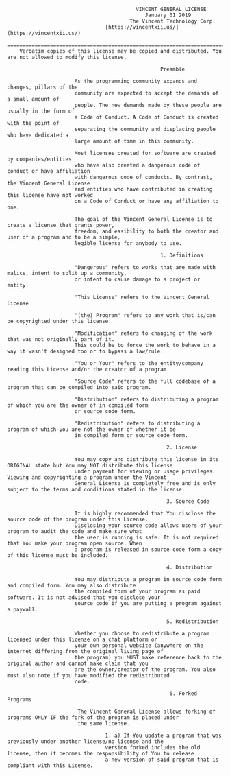                                               VINCENT GENERAL LICENSE
                                                 January 01 2019 
                                            The Vincent Technology Corp. 
                                    [https://vincentxii.us/](https://vincentxii.us/)
                      =============================================================================
        Verbatim copies of this license may be copied and distributed. You are not allowed to modify this license.

                                                      Preamble

                          As the programming community expands and changes, pillars of the 
                          community are expected to accept the demands of a small amount of 
                          people. The new demands made by these people are usually in the form of 
                          a Code of Conduct. A Code of Conduct is created with the point of 
                          separating the community and displacing people who have dedicated a 
                          large amount of time in this community.

                          Most licenses created for software are created by companies/entities 
                          who have also created a dangerous code of conduct or have affiliation 
                          with dangerous code of conducts. By contrast, the Vincent General License 
                          and entities who have contributed in creating this license have not worked 
                          on a Code of Conduct or have any affiliation to one.

                          The goal of the Vincent General License is to create a license that grants power, 
                          freedom, and easibility to both the creator and user of a program and to be a simple, 
                          legible license for anybody to use.

                                                      1. Definitions

                          "Dangerous" refers to works that are made with malice, intent to split up a community, 
                          or intent to cause damage to a project or entity.

                          "This License" refers to the Vincent General License

                          "(the) Program" refers to any work that is/can be copyrighted under this license.

                          "Modification" refers to changing of the work that was not originally part of it. 
                          This could be to force the work to behave in a way it wasn't designed too or to bypass a law/rule.

                          "You or Your" refers to the entity/company reading this License and/or the creator of a program

                          "Source Code" refers to the full codebase of a program that can be compiled into said program.

                          "Distribution" refers to distributing a program of which you are the owner of in compiled form 
                          or source code form.

                          "Redistribution" refers to distributing a program of which you are not the owner of whether it be 
                          in compiled form or source code form.

                                                        2. License

                          You may copy and distribute this license in its ORIGINAL state but You may NOT distribute this license 
                          under payment for viewing or usage privileges. Viewing and copyrighting a program under the Vincent 
                          General License is completely free and is only subject to the terms and conditions stated in the license.

                                                        3. Source Code

                          It is highly recommended that You disclose the source code of the program under this License. 
                          Disclosing your source code allows users of your program to audit the code and make sure what 
                          the user is running is safe. It is not required that You make your program open source. When 
                          a program is released in source code form a copy of this license must be included.

                                                        4. Distribution

                          You may distribute a program in source code form and compiled form. You may also distribute 
                          the compiled form of your program as paid software. It is not advised that you disclose your 
                          source code if you are putting a program against a paywall.

                                                        5. Redistribution

                          Whether you choose to redistribute a program licensed under this license on a chat platform or 
                          your own personal website (anywhere on the internet differing from the original living page of 
                          the program) you MUST make reference back to the original author and cannot make claim that you 
                          are the owner/creator of the program. You also must also note if you have modified the redistributed 
                          code.

                                                         6. Forked Programs

                           The Vincent General License allows forking of programs ONLY IF the fork of the program is placed under 
                           the same license.

                                    1. a) If You update a program that was previously under another license/no license and the 
                                    version forked includes the old license, then it becomes the responsibility of You to release
                                    a new version of said program that is compliant with this License.
